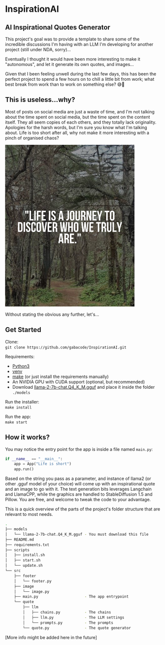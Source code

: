 # InspirationAI

## AI Inspirational Quotes Generator

This project's goal was to provide a template to share some of the incredible discussions I'm having with an LLM I'm developing for another project (still under NDA, sorry)...

Eventually I thought it would have been more interesting to make it "autonomous", and let it generate its own quotes, and images...

Given that I been feeling unwell during the last few days, this has been the perfect project to spend a few hours on to chill a little bit from work; what best break from work than to work on something else? 😅🤧

## This is useless...why?

Most of posts on social media are just a waste of time, and I'm not talking about the time spent on social media, but the time spent on the content itself. They all seem copies of each others, and they totally lack originality.
Apologies for the harsh words, but I'm sure you know what I'm talking about. Life is too short after all, why not make it more interesting with a pinch of organised chaos?

<img src="./images/demo/life.jpg" width="420" alt="example">

Without stating the obvious any further, let's...

## Get Started

Clone:  
`git clone https://github.com/gabacode/InspirationAI.git`

Requirements:

- [Python3](https://www.python.org/downloads/)
- [venv](https://docs.python.org/3/library/venv.html)
- [make](https://www.gnu.org/software/make/manual/make.html) (or just install the requirements manually)
- An NVIDIA GPU with CUDA support (optional, but recommended)
- Download [llama-2-7b-chat.Q4_K_M.gguf](https://huggingface.co/TheBloke/Llama-2-7B-Chat-GGUF/resolve/main/llama-2-7b-chat.Q4_K_M.gguf?download=true) and place it inside the folder `./models`

Run the installer:  
`make install`

Run the app:  
`make start`

## How it works?

You may notice the entry point for the app is inside a file named `main.py`:

```python
if __name__ == "__main__":
    app = App("Life is short")
    app.run()
```

Based on the string you pass as a parameter, and instance of llama2 (or other .gguf model of your choice) will come up with an inspirational quote and an image to go with it. The text generation bits leverages Langchain and LlamaCPP, while the graphics are handled to StableDiffusion 1.5 and Pillow. You are free, and welcome to tweak the code to your advantage.

This is a quick overview of the parts of the project's folder structure that are relevant to most needs.

```bash
.
├── models
│   └── llama-2-7b-chat.Q4_K_M.gguf - You must download this file
├── README.md
├── requirements.txt
├── scripts
│   ├── install.sh
│   ├── start.sh
│   └── update.sh
└── src
    ├── footer
    │   └── footer.py
    ├── image
    │   └── image.py
    ├── main.py                     - The app entrypoint
    └── quote
        ├── llm
        │   ├── chains.py           - The chains
        │   ├── llm.py              - The LLM settings
        │   └── prompts.py          - The prompts
        └── quote.py                - The quote generator
```

[More info might be added here in the future]
